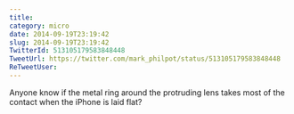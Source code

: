 ```yaml
---
title: 
category: micro
date: 2014-09-19T23:19:42
slug: 2014-09-19T23:19:42
TwitterId: 513105179583848448
TweetUrl: https://twitter.com/mark_philpot/status/513105179583848448
ReTweetUser: 
---
```


Anyone know if the metal ring around the protruding lens takes most of the contact when the iPhone is laid flat?